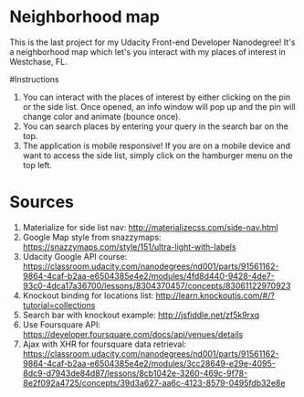 # Neighborhood map
This is the last project for my Udacity Front-end Developer Nanodegree! It's a neighborhood map which let's you interact with my places of interest in Westchase, FL.

#Instructions
1. You can interact with the places of interest by either clicking on the pin or the side list. Once opened, an info window will pop up and the pin will change color and animate (bounce once).
2. You can search places by entering your query in the search bar on the top.
3. The application is mobile responsive! If you are on a mobile device and want to access the side list, simply click on the hamburger menu on the top left.

# Sources
1. Materialize for side list nav: http://materializecss.com/side-nav.html
2. Google Map style from snazzymaps: https://snazzymaps.com/style/151/ultra-light-with-labels
3. Udacity Google API course: https://classroom.udacity.com/nanodegrees/nd001/parts/91561162-9864-4caf-b2aa-e6504385e4e2/modules/4fd8d440-9428-4de7-93c0-4dca17a36700/lessons/8304370457/concepts/83061122970923
4. Knockout binding for locations list: http://learn.knockoutjs.com/#/?tutorial=collections
3. Search bar with knockout example: http://jsfiddle.net/zf5k9rxq
4. Use Foursquare API: https://developer.foursquare.com/docs/api/venues/details
5. Ajax with XHR for foursquare data retrieval: https://classroom.udacity.com/nanodegrees/nd001/parts/91561162-9864-4caf-b2aa-e6504385e4e2/modules/3cc28649-e29e-4095-8dc9-d7943de84d87/lessons/8cb1042e-3260-469c-9f78-8e2f092a4725/concepts/39d3a627-aa6c-4123-8579-0495fdb32e8e